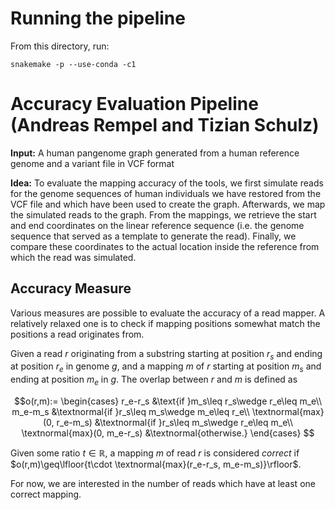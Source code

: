 # Running the pipeline

From this directory, run:
```shell
snakemake -p --use-conda -c1
```

# Accuracy Evaluation Pipeline (Andreas Rempel and Tizian Schulz)

**Input:** A human pangenome graph generated from a human reference genome and a variant file in VCF format
 
**Idea:** To evaluate the mapping accuracy of the tools, we first simulate reads for the genome sequences of human individuals we have restored from the VCF file and which have been used to create the graph. Afterwards, we map the simulated reads to the graph. From the mappings, we retrieve the start and end coordinates on the linear reference sequence (i.e. the genome sequence that served as a template to generate the read). Finally, we compare these coordinates to the actual location inside the reference from which the read was simulated.

## Accuracy Measure
Various measures are possible to evaluate the accuracy of a read mapper. A relatively relaxed one is to check if mapping positions somewhat match the positions a read originates from.

Given a read $r$ originating from a substring starting at position $r_s$ and ending at position $r_e$ in genome _g_, and a mapping $m$ of $r$ starting at position $m_s$ and ending at position $m_e$ in _g_. The overlap between $r$ and $m$ is defined as 

$$o(r,m):=
\begin{cases}
r_e-r_s                      &\text{if }m_s\leq r_s\wedge r_e\leq m_e\\
m_e-m_s                      &\textnormal{if }r_s\leq m_s\wedge m_e\leq r_e\\
\textnormal{max}(0, r_e-m_s) &\textnormal{if }r_s\leq m_s\wedge r_e\leq m_e\\
\textnormal{max}(0, m_e-r_s) &\textnormal{otherwise.}
\end{cases}
$$

Given some ratio $t\in\mathbb{R}$, a mapping $m$ of read $r$ is considered _correct_ if $o(r,m)\geq\lfloor{t\cdot \textnormal{max}(r_e-r_s, m_e-m_s)}\rfloor$.

For now, we are interested in the number of reads which have at least one correct mapping.

